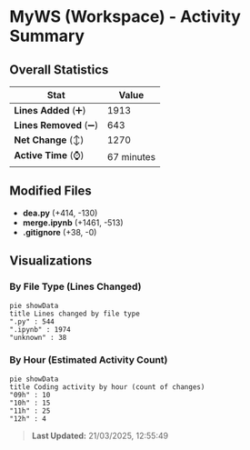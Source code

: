 # MyWS (Workspace) - Activity Summary 

## Overall Statistics

| Stat                   | Value                                                             |
| ---------------------- | ----------------------------------------------------------------- |
| **Lines Added** (➕)   | 1913                                          |
| **Lines Removed** (➖) | 643                                        |
| **Net Change** (↕)    | 1270                |
| **Active Time** (⌚)   | 67 minutes |


## Modified Files
- **dea.py** (+414, -130)
- **merge.ipynb** (+1461, -513)
- **.gitignore** (+38, -0)

## Visualizations

### By File Type (Lines Changed)

```mermaid
pie showData
title Lines changed by file type
".py" : 544
".ipynb" : 1974
"unknown" : 38
```

### By Hour (Estimated Activity Count)

```mermaid
pie showData
title Coding activity by hour (count of changes)
"09h" : 10
"10h" : 15
"11h" : 25
"12h" : 4
```


> **Last Updated:** 21/03/2025, 12:55:49